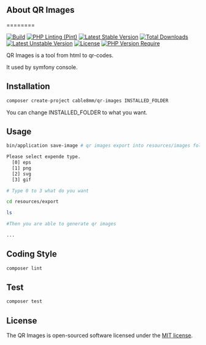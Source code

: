 ## About QR Images

========

[![Build](https://github.com/cable8mm/qr-images/actions/workflows/build.yml/badge.svg)](https://github.com/cable8mm/qr-images/actions/workflows/build.yml)
[![PHP Linting (Pint)](https://github.com/cable8mm/qr-images/actions/workflows/coding-style-php.yml/badge.svg)](https://github.com/cable8mm/qr-images/actions/workflows/coding-style-php.yml)
[![Latest Stable Version](http://poser.pugx.org/cable8mm/qr-images/v)](https://packagist.org/packages/cable8mm/qr-images)
[![Total Downloads](http://poser.pugx.org/cable8mm/qr-images/downloads)](https://packagist.org/packages/cable8mm/qr-images)
[![Latest Unstable Version](http://poser.pugx.org/cable8mm/qr-images/v/unstable)](https://packagist.org/packages/cable8mm/qr-images)
[![License](http://poser.pugx.org/cable8mm/qr-images/license)](https://packagist.org/packages/cable8mm/qr-images)
[![PHP Version Require](http://poser.pugx.org/cable8mm/qr-images/require/php)](https://packagist.org/packages/cable8mm/qr-images)

QR Images is a tool from html to qr-codes.

It used by symfony console.

## Installation

```sh
composer create-project cable8mm/qr-images INSTALLED_FOLDER
```

You can change INSTALLED_FOLDER to what you want.

## Usage

```sh
bin/application save-image # qr images export into resources/images folder

Please select expende type.
  [0] eps
  [1] png
  [2] svg
  [3] gif

# Type 0 to 3 what do you want

cd resources/export

ls

#Then you are able to generate qr images

...

```

## Coding Style

```sh
composer lint
```

## Test

```sh
composer test
```

## License

The QR Images is open-sourced software licensed under the [MIT license](http://opensource.org/licenses/MIT).

